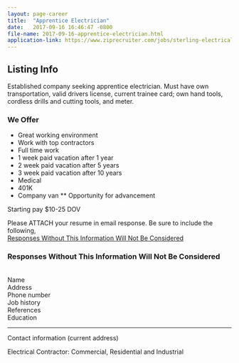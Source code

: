 ```yaml
---
layout: page-career
title:  "Apprentice Electrician"
date:   2017-09-16 16:46:47 -0800
file-name: 2017-09-16-apprentice-electrician.html
application-link: https://www.ziprecruiter.com/jobs/sterling-electrical-contractors-412e1961/apprentice-electrician-65e098fb
---
```

## Listing Info
Established company seeking apprentice electrician. Must have own transportation, valid drivers license, current trainee card; own hand tools, cordless drills and cutting tools, and meter.

### We Offer

* Great working environment
* Work with top contractors
* Full time work
* 1 week paid vacation after 1 year
* 2 week paid vacation after 5 years
* 3 week paid vacation after 10 years
* Medical
* 401K
* Company van
** Opportunity for advancement

Starting pay $10-25 DOV

Please ATTACH your resume in email response. Be sure to include the following,<br>
<u>Responses Without This Information Will Not Be Considered</u>

### Responses Without This Information Will Not Be Considered

<br>Name<br>
Address<br>
Phone number<br>
Job history<br>
References<br>
Education

<hr>
Contact information (current address)

Electrical Contractor: Commercial, Residential and Industrial


[application]: https://www.ziprecruiter.com/jobs/sterling-electrical-contractors-412e1961/apprentice-electrician-65e098fb
